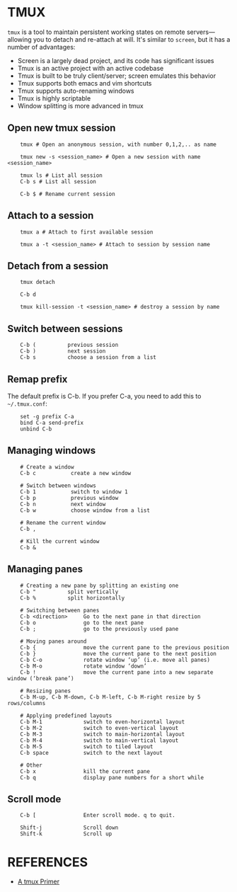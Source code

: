# TMUX
`tmux` is a tool to maintain persistent working states on remote servers—allowing you to detach and re-attach at will. It's similar to `screen`, but it has a number of advantages:
* Screen is a largely dead project, and its code has significant issues
* Tmux is an active project with an active codebase
* Tmux is built to be truly client/server; screen emulates this behavior
* Tmux supports both emacs and vim shortcuts
* Tmux supports auto-renaming windows
* Tmux is highly scriptable
* Window splitting is more advanced in tmux

## Open new tmux session
```
    tmux # Open an anonymous session, with number 0,1,2,.. as name

    tmux new -s <session_name> # Open a new session with name <session_name>

    tmux ls # List all session
    C-b s # List all session

    C-b $ # Rename current session
```

## Attach to a session

```
    tmux a # Attach to first available session

    tmux a -t <session_name> # Attach to session by session name
```

## Detach from a session

```
    tmux detach

    C-b d

    tmux kill-session -t <session_name> # destroy a session by name
```

## Switch between sessions

```
    C-b (          previous session
    C-b )          next session
    C-b s          choose a session from a list
```

## Remap prefix
The default prefix is C-b. If you prefer C-a, you need to add this to `~/.tmux.conf`:

```
    set -g prefix C-a
    bind C-a send-prefix
    unbind C-b
```

## Managing windows

```
    # Create a window
    C-b c           create a new window

    # Switch between windows
    C-b 1           switch to window 1
    C-b p           previous window
    C-b n           next window
    C-b w           choose window from a list

    # Rename the current window
    C-b ,

    # Kill the current window
    C-b &
```

## Managing panes

```
    # Creating a new pane by splitting an existing one
    C-b "          split vertically
    C-b %          split horizontally

    # Switching between panes
    C-b <direction>     Go to the next pane in that direction
    C-b o               go to the next pane
    C-b ;               go to the previously used pane

    # Moving panes around
    C-b {               move the current pane to the previous position
    C-b }               move the current pane to the next position
    C-b C-o             rotate window ‘up’ (i.e. move all panes)
    C-b M-o             rotate window ‘down’
    C-b !               move the current pane into a new separate window (‘break pane’)

    # Resizing panes
    C-b M-up, C-b M-down, C-b M-left, C-b M-right resize by 5 rows/columns

    # Applying predefined layouts
    C-b M-1             switch to even-horizontal layout
    C-b M-2             switch to even-vertical layout
    C-b M-3             switch to main-horizontal layout
    C-b M-4             switch to main-vertical layout
    C-b M-5             switch to tiled layout
    C-b space           switch to the next layout

    # Other
    C-b x               kill the current pane
    C-b q               display pane numbers for a short while
```

## Scroll mode

```
    C-b [               Enter scroll mode. q to quit.

    Shift-j             Scroll down
    Shift-k             Scroll up
```

# REFERENCES
* [A tmux Primer][a_tmux_primer]

[a_tmux_primer]: https://danielmiessler.com/study/tmux/

